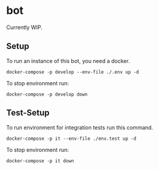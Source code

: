 # bot

Currently WIP.

## Setup

To run an instance of this bot, you need a docker.

```docker-compose -p develop --env-file ./.env up -d```

To stop environment run:

```docker-compose -p develop down```

## Test-Setup

To run environment for integration tests run this command.

```docker-compose -p it --env-file ./env.test up -d```

To stop environment run:

```docker-compose -p it down```
